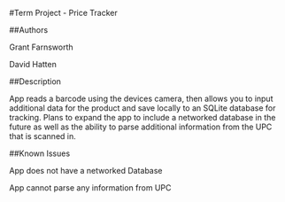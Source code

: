 #Term Project - Price Tracker

##Authors

Grant Farnsworth 

David Hatten

##Description

App reads a barcode using the devices camera, then allows you to input additional data for the product and save locally to an SQLite database for tracking.  Plans to expand the app to include a networked database in the future as well as the ability to parse additional information from the UPC that is scanned in.

##Known Issues

App does not have a networked Database

App cannot parse any information from UPC

